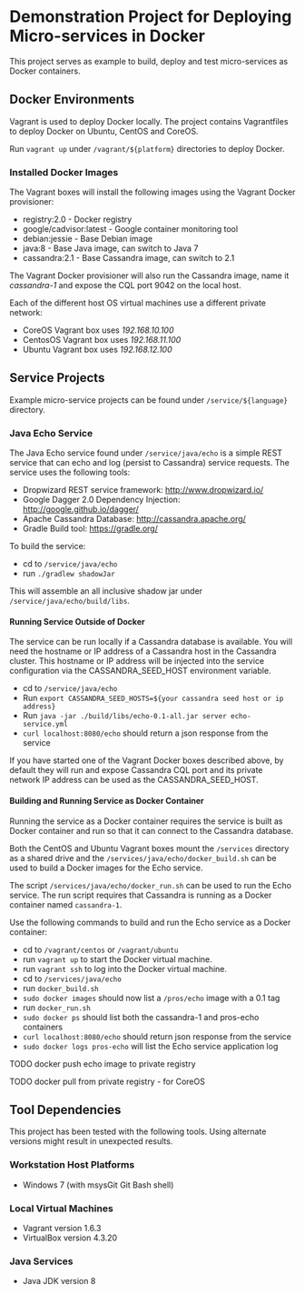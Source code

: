 # Demonstration Project for Deploying Micro-services in Docker

This project serves as example to build, deploy and test micro-services as Docker containers.

## Docker Environments

Vagrant is used to deploy Docker locally.  The project contains Vagrantfiles to deploy Docker
on Ubuntu, CentOS and CoreOS.

Run ```vagrant up``` under ```/vagrant/${platform}``` directories to deploy Docker.

### Installed Docker Images

The Vagrant boxes will install the following images using the Vagrant Docker provisioner:

* registry:2.0 - Docker registry
* google/cadvisor:latest - Google container monitoring tool
* debian:jessie - Base Debian image
* java:8 - Base Java image, can switch to Java 7
* cassandra:2.1 - Base Cassandra image, can switch to 2.1

The Vagrant Docker provisioner will also run the Cassandra image, name it *cassandra-1* and
expose the CQL port 9042 on the local host.

Each of the different host OS virtual machines use a different private network:

 * CoreOS Vagrant box uses *192.168.10.100*
 * CentosOS Vagrant box uses *192.168.11.100*
 * Ubuntu Vagrant box uses *192.168.12.100* 

## Service Projects

Example micro-service projects can be found under ```/service/${language}``` directory.

### Java Echo Service

The Java Echo service found under ```/service/java/echo``` is a simple REST service that can
echo and log (persist to Cassandra) service requests.  The service uses the following tools:

* Dropwizard REST service framework: http://www.dropwizard.io/
* Google Dagger 2.0 Dependency Injection: http://google.github.io/dagger/
* Apache Cassandra Database: http://cassandra.apache.org/
* Gradle Build tool: https://gradle.org/  

To build the service:

* cd to ```/service/java/echo```
* run ```./gradlew shadowJar```

This will assemble an all inclusive shadow jar under ```/service/java/echo/build/libs```.

#### Running Service Outside of Docker
 
The service can be run locally if a Cassandra database is available.  You will need the hostname or
IP address of a Cassandra host in the Cassandra cluster.  This hostname or IP address will be
injected into the service configuration via the CASSANDRA_SEED_HOST environment variable.

* cd to ```/service/java/echo```
* Run ```export CASSANDRA_SEED_HOSTS=${your cassandra seed host or ip address}```
* Run ```java -jar ./build/libs/echo-0.1-all.jar server echo-service.yml```  
* ```curl localhost:8080/echo``` should return a json response from the service

If you have started one of the Vagrant Docker boxes described above, by default they will run and
expose Cassandra CQL port and its private network IP address can be used as the CASSANDRA_SEED_HOST.

#### Building and Running Service as Docker Container

Running the service as a Docker container requires the service is built as Docker container and run
so that it can connect to the Cassandra database.

Both the CentOS and Ubuntu Vagrant boxes mount the ```/services``` directory as a shared drive and
the ```/services/java/echo/docker_build.sh``` can be used to build a Docker images for the Echo
service.

The script ```/services/java/echo/docker_run.sh``` can be used to run the Echo service.  The run
script requires that Cassandra is running as a Docker container named ```cassandra-1```.

Use the following commands to build and run the Echo service as a Docker container:

* cd to ```/vagrant/centos``` or ```/vagrant/ubuntu```
* run ```vagrant up``` to start the Docker virtual machine.
* run ```vagrant ssh``` to log into the Docker virtual machine.
* cd to ```/services/java/echo```
* run ```docker_build.sh```
* ```sudo docker images``` should now list a ```/pros/echo``` image with a 0.1 tag
* run ```docker_run.sh```
* ```sudo docker ps``` should list both the cassandra-1 and pros-echo containers
* ```curl localhost:8080/echo``` should return json response from the service
* ```sudo docker logs pros-echo``` will list the Echo service application log

TODO docker push echo image to private registry

TODO docker pull from private registry - for CoreOS

## Tool Dependencies

This project has been tested with the following tools. Using alternate versions might result in
unexpected results.

### Workstation Host Platforms

* Windows 7 (with msysGit Git Bash shell)

### Local Virtual Machines

* Vagrant version 1.6.3
* VirtualBox version 4.3.20
 
### Java Services

* Java JDK version 8


